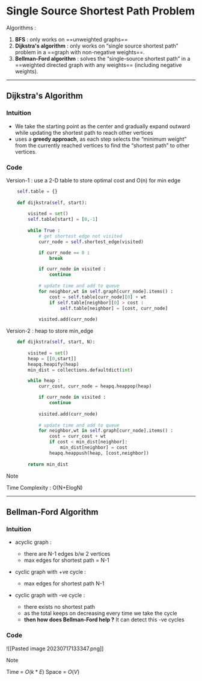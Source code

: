 # Single Source Shortest Path Problem

Algorithms : 
1. **BFS** : only works on ==unweighted graphs== 
2. **Dijkstra's algorithm** : only works on “single source shortest path” problem in a ==graph with non-negative weights==.
3. **Bellman-Ford algorithm** : solves the “single-source shortest path” in a ==weighted directed graph with any weights== (including negative weights).

---
## Dijkstra's Algorithm

### Intuition 

- We take the starting point as the center and gradually expand outward while updating the shortest path to reach other vertices
- uses a **greedy approach**, as each step selects the “minimum weight” from the currently reached vertices to find the “shortest path” to other vertices.

### Code 

Version-1 : use a 2-D table to store optimal cost and O(n) for min edge

```python
    self.table = {}
    
    def dijkstra(self, start):
        
        visited = set()
        self.table[start] = [0,-1] 
        
        while True :
	        # get shortest edge not visited 
            curr_node = self.shortest_edge(visited) 

            if curr_node == 0 :
                break 

            if curr_node in visited : 
                continue 
            
            # update time and add to queue
            for neighbor,wt in self.graph[curr_node].items() :
                cost = self.table[curr_node][0] + wt
                if self.table[neighbor][0] > cost : 
                    self.table[neighbor] = [cost, curr_node]
                
            visited.add(curr_node)
```

Version-2 : heap to store min_edge

```python
    def dijkstra(self, start, N):
        
        visited = set()
        heap = [[0,start]]
        heapq.heapify(heap)
        min_dist = collections.defaultdict(int)

        while heap :
            curr_cost, curr_node = heapq.heappop(heap)

            if curr_node in visited : 
                continue 
	        
	        visited.add(curr_node)
	        
            # update time and add to queue
            for neighbor,wt in self.graph[curr_node].items() :
                cost = curr_cost + wt
                if cost < min_dist[neighbor]:
	                min_dist[neighbor] = cost
                heapq.heappush(heap, [cost,neighbor])
	                
        return min_dist
```

>[!Note]
>Time Complexity : O(N+ElogN)

---
## Bellman-Ford Algorithm 

### Intuition

- acyclic graph : 
	- there are N-1 edges b/w 2 vertices 
	- max edges for shortest path = N-1

- cyclic graph with +ve cycle : 
	- max edges for shortest path N-1

- cyclic graph with -ve cycle : 
	- there exists no shortest path 
	- as the total keeps on decreasing every time we take the cycle
	- **then how does Bellman-Ford help ?** It can detect this -ve cycles 

### Code

![[Pasted image 20230717133347.png]]

>[!Note]
>Time = $O(k*E)$
>Space = $O(V)$
